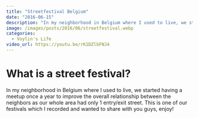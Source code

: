 ```yaml
---
title: "Streetfestival Belgium"
date: "2016-06-15"
description: "In my neighborhood in Belgium where I used to live, we started having a meetup once a year to improve the overall relationship between the neighbors as our whole area had only 1 entry/exit street. This is one of our festivals which I recorded and wanted to share with you guys, enjoy!"
image: /images/posts/2016/06/streetfestival.webp
categories:
  - Voylin's Life
video_url: https://youtu.be/rK1DZlbFNJ4
---
```


# What is a street festival?

In my neighborhood in Belgium where I used to live, we started having a meetup once a year to improve the overall relationship between the neighbors as our whole area had only 1 entry/exit street. This is one of our festivals which I recorded and wanted to share with you guys, enjoy!